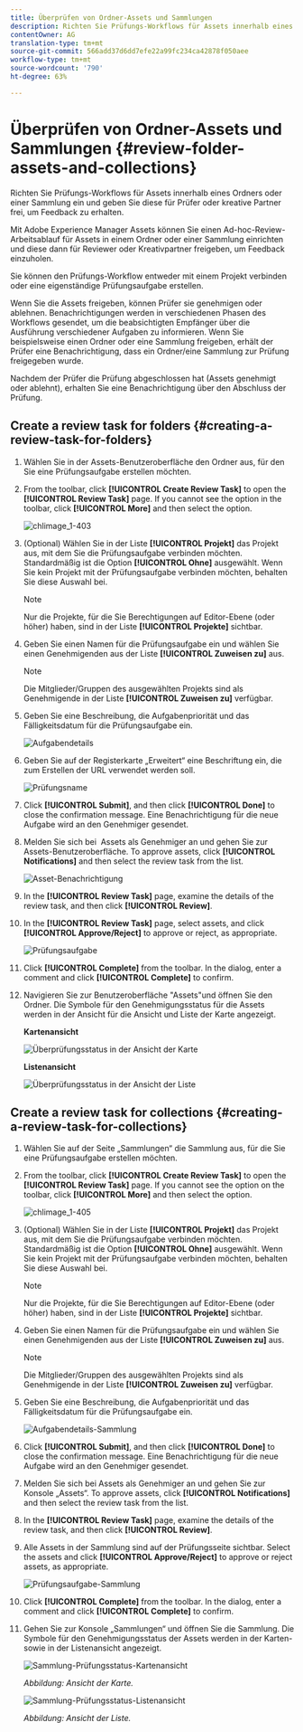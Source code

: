 ```yaml
---
title: Überprüfen von Ordner-Assets und Sammlungen
description: Richten Sie Prüfungs-Workflows für Assets innerhalb eines Ordners oder einer Sammlung ein und geben Sie diese für Prüfer oder kreative Partner frei, um Feedback zu erhalten.
contentOwner: AG
translation-type: tm+mt
source-git-commit: 566add37d6dd7efe22a99fc234ca42878f050aee
workflow-type: tm+mt
source-wordcount: '790'
ht-degree: 63%

---
```



# Überprüfen von Ordner-Assets und Sammlungen {#review-folder-assets-and-collections}

Richten Sie Prüfungs-Workflows für Assets innerhalb eines Ordners oder einer Sammlung ein und geben Sie diese für Prüfer oder kreative Partner frei, um Feedback zu erhalten.

Mit Adobe Experience Manager Assets können Sie einen Ad-hoc-Review-Arbeitsablauf für Assets in einem Ordner oder einer Sammlung einrichten und diese dann für Reviewer oder Kreativpartner freigeben, um Feedback einzuholen.

Sie können den Prüfungs-Workflow entweder mit einem Projekt verbinden oder eine eigenständige Prüfungsaufgabe erstellen.

Wenn Sie die Assets freigeben, können Prüfer sie genehmigen oder ablehnen. Benachrichtigungen werden in verschiedenen Phasen des Workflows gesendet, um die beabsichtigten Empfänger über die Ausführung verschiedener Aufgaben zu informieren. Wenn Sie beispielsweise einen Ordner oder eine Sammlung freigeben, erhält der Prüfer eine Benachrichtigung, dass ein Ordner/eine Sammlung zur Prüfung freigegeben wurde.

Nachdem der Prüfer die Prüfung abgeschlossen hat (Assets genehmigt oder ablehnt), erhalten Sie eine Benachrichtigung über den Abschluss der Prüfung.

## Create a review task for folders {#creating-a-review-task-for-folders}

1. Wählen Sie in der Assets-Benutzeroberfläche den Ordner aus, für den Sie eine Prüfungsaufgabe erstellen möchten.
1. From the toolbar, click **[!UICONTROL Create Review Task]** to open the **[!UICONTROL Review Task]** page. If you cannot see the option in the toolbar, click **[!UICONTROL More]** and then select the option.

   ![chlimage_1-403](assets/chlimage_1-403.png)

1. (Optional) Wählen Sie in der Liste **[!UICONTROL Projekt]** das Projekt aus, mit dem Sie die Prüfungsaufgabe verbinden möchten. Standardmäßig ist die Option **[!UICONTROL Ohne]** ausgewählt. Wenn Sie kein Projekt mit der Prüfungsaufgabe verbinden möchten, behalten Sie diese Auswahl bei.

   >[!NOTE]
   >
   >Nur die Projekte, für die Sie Berechtigungen auf Editor-Ebene (oder höher) haben, sind in der Liste **[!UICONTROL Projekte]** sichtbar.

1. Geben Sie einen Namen für die Prüfungsaufgabe ein und wählen Sie einen Genehmigenden aus der Liste **[!UICONTROL Zuweisen zu]** aus.

   >[!NOTE]
   >
   >Die Mitglieder/Gruppen des ausgewählten Projekts sind als Genehmigende in der Liste **[!UICONTROL Zuweisen zu]** verfügbar.

1. Geben Sie eine Beschreibung, die Aufgabenpriorität und das Fälligkeitsdatum für die Prüfungsaufgabe ein.

   ![Aufgabendetails](assets/task_details.png)

1. Geben Sie auf der Registerkarte „Erweitert“ eine Beschriftung ein, die zum Erstellen der URL verwendet werden soll.

   ![Prüfungsname](assets/review_name.png)

1. Click **[!UICONTROL Submit]**, and then click **[!UICONTROL Done]** to close the confirmation message. Eine Benachrichtigung für die neue Aufgabe wird an den Genehmiger gesendet.
1. Melden Sie sich bei  Assets als Genehmiger an und gehen Sie zur Assets-Benutzeroberfläche. To approve assets, click **[!UICONTROL Notifications]** and then select the review task from the list.

   ![Asset-Benachrichtigung](assets/aemAssetsNotification.png)

1. In the **[!UICONTROL Review Task]** page, examine the details of the review task, and then click **[!UICONTROL Review]**.
1. In the **[!UICONTROL Review Task]** page, select assets, and click **[!UICONTROL Approve/Reject]** to approve or reject, as appropriate.

   ![Prüfungsaufgabe](assets/review_task.png)

1. Click **[!UICONTROL Complete]** from the toolbar. In the dialog, enter a comment and click  **[!UICONTROL Complete]** to confirm.
1. Navigieren Sie zur Benutzeroberfläche &quot;Assets&quot;und öffnen Sie den Ordner. Die Symbole für den Genehmigungsstatus für die Assets werden in der Ansicht für die Ansicht und Liste der Karte angezeigt.

   **Kartenansicht**

   ![Überprüfungsstatus in der Ansicht der Karte](assets/chlimage_1-404.png)

   **Listenansicht**

   ![Überprüfungsstatus in der Ansicht der Liste](assets/review_status_listview.png)

## Create a review task for collections {#creating-a-review-task-for-collections}

1. Wählen Sie auf der Seite „Sammlungen“ die Sammlung aus, für die Sie eine Prüfungsaufgabe erstellen möchten.
1. From the toolbar, click **[!UICONTROL Create Review Task]** to open the **[!UICONTROL Review Task]** page. If you cannot see the option on the toolbar, click **[!UICONTROL More]** and then select the option.

   ![chlimage_1-405](assets/chlimage_1-405.png)

1. (Optional) Wählen Sie in der Liste **[!UICONTROL Projekt]** das Projekt aus, mit dem Sie die Prüfungsaufgabe verbinden möchten. Standardmäßig ist die Option **[!UICONTROL Ohne]** ausgewählt. Wenn Sie kein Projekt mit der Prüfungsaufgabe verbinden möchten, behalten Sie diese Auswahl bei.

   >[!NOTE]
   >
   >Nur die Projekte, für die Sie Berechtigungen auf Editor-Ebene (oder höher) haben, sind in der Liste **[!UICONTROL Projekte]** sichtbar.

1. Geben Sie einen Namen für die Prüfungsaufgabe ein und wählen Sie einen Genehmigenden aus der Liste **[!UICONTROL Zuweisen zu]** aus.

   >[!NOTE]
   >
   >Die Mitglieder/Gruppen des ausgewählten Projekts sind als Genehmigende in der Liste **[!UICONTROL Zuweisen zu]** verfügbar.

1. Geben Sie eine Beschreibung, die Aufgabenpriorität und das Fälligkeitsdatum für die Prüfungsaufgabe ein.

   ![Aufgabendetails-Sammlung](assets/task_details-collection.png)

1. Click **[!UICONTROL Submit]**, and then click **[!UICONTROL Done]** to close the confirmation message. Eine Benachrichtigung für die neue Aufgabe wird an den Genehmiger gesendet.
1. Melden Sie sich bei Assets als Genehmiger an und gehen Sie zur Konsole „Assets“. To approve assets, click **[!UICONTROL Notifications]** and then select the review task from the list.
1. In the **[!UICONTROL Review Task]** page, examine the details of the review task, and then click **[!UICONTROL Review]**.
1. Alle Assets in der Sammlung sind auf der Prüfungsseite sichtbar. Select the assets and click **[!UICONTROL Approve/Reject]** to approve or reject assets, as appropriate.

   ![Prüfungsaufgabe-Sammlung](assets/review_task_collection.png)

1. Click **[!UICONTROL Complete]** from the toolbar. In the dialog, enter a comment and click **[!UICONTROL Complete]** to confirm.
1. Gehen Sie zur Konsole „Sammlungen“ und öffnen Sie die Sammlung. Die Symbole für den Genehmigungsstatus der Assets werden in der Karten- sowie in der Listenansicht angezeigt.

   ![Sammlung-Prüfungsstatus-Kartenansicht](assets/collection_reviewstatuscardview.png)

   *Abbildung: Ansicht der Karte.*

   ![Sammlung-Prüfungsstatus-Listenansicht](assets/collection_reviewstatuslistview.png)

   *Abbildung: Ansicht der Liste.*

